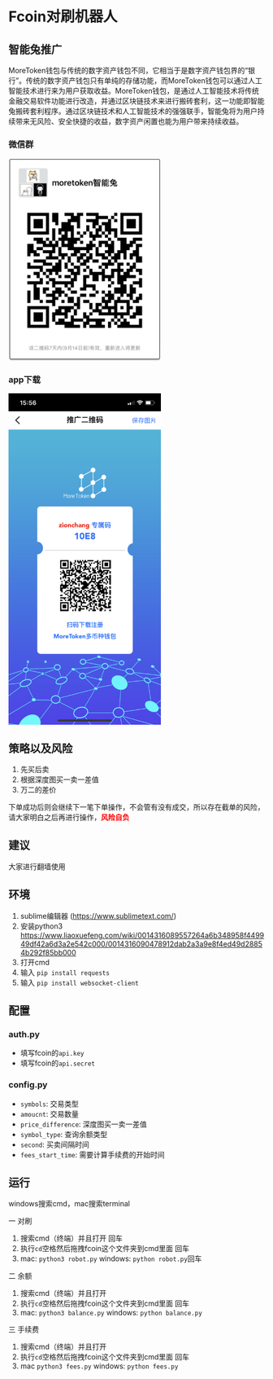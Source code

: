 # Fcoin对刷机器人

## 智能兔推广

MoreToken钱包与传统的数字资产钱包不同，它相当于是数字资产钱包界的“银行”。传统的数字资产钱包只有单纯的存储功能，而MoreToken钱包可以通过人工智能技术进行来为用户获取收益。MoreToken钱包，是通过人工智能技术将传统金融交易软件功能进行改造，并通过区块链技术来进行搬砖套利，这一功能即智能兔搬砖套利程序。通过区块链技术和人工智能技术的强强联手，智能兔将为用户持续带来无风险、安全快捷的收益，数字资产闲置也能为用户带来持续收益。

### 微信群
<img src="./wechat.JPG" width="300" hegiht="300" align=center />


### app下载
<img src="./moretoken.PNG" width="300" hegiht="300" align=center />



## 策略以及风险
1. 先买后卖
2. 根据深度图买一卖一差值
3. 万二的差价

下单成功后则会继续下一笔下单操作，不会管有没有成交，所以存在截单的风险，请大家明白之后再进行操作，<font color = 'red'>**风险自负**</font>

## 建议
大家进行翻墙使用

## 环境

1. sublime编辑器 (https://www.sublimetext.com/)
2. 安装python3
https://www.liaoxuefeng.com/wiki/0014316089557264a6b348958f449949df42a6d3a2e542c000/0014316090478912dab2a3a9e8f4ed49d28854b292f85bb000
3. 打开cmd
4. 输入 `pip install requests`
5. 输入 `pip install websocket-client`



## 配置


### auth.py

* 填写fcoin的`api.key`
* 填写fcoin的`api.secret`

### config.py

* `symbols`: 交易类型
* `amoucnt`: 交易数量
* `price_difference`: 深度图买一卖一差值
* `symbol_type`: 查询余额类型
* `second`: 买卖间隔时间
* `fees_start_time`: 需要计算手续费的开始时间



## 运行

windows搜索cmd，mac搜索terminal



一 对刷

1. 搜索cmd（终端）并且打开 回车
2. 执行`cd`空格然后拖拽fcoin这个文件夹到cmd里面 回车
3. mac: `python3 robot.py`   windows: `python robot.py`回车

二 余额

1. 搜索cmd（终端）并且打开
2. 执行`cd`空格然后拖拽fcoin这个文件夹到cmd里面 回车
3. mac: `python3 balance.py` windows: `python balance.py`

三 手续费

1. 搜索cmd（终端）并且打开
2. 执行`cd`空格然后拖拽fcoin这个文件夹到cmd里面 回车
3. mac `python3 fees.py` windows: `python fees.py`


